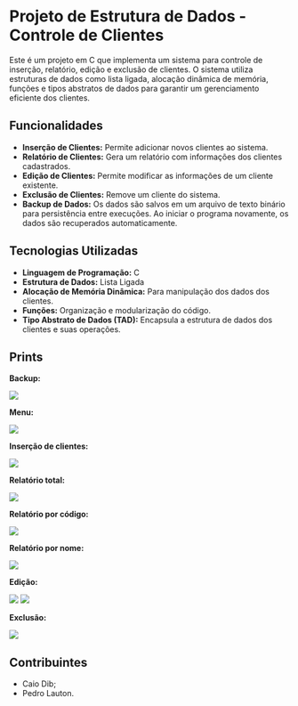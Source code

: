 # Projeto de Estrutura de Dados - Controle de Clientes

Este é um projeto em C que implementa um sistema para controle de inserção, relatório, edição e exclusão de clientes. O sistema utiliza estruturas de dados como lista ligada, alocação dinâmica de memória, funções e tipos abstratos de dados para garantir um gerenciamento eficiente dos clientes.

## Funcionalidades

- **Inserção de Clientes:** Permite adicionar novos clientes ao sistema.
- **Relatório de Clientes:** Gera um relatório com informações dos clientes cadastrados.
- **Edição de Clientes:** Permite modificar as informações de um cliente existente.
- **Exclusão de Clientes:** Remove um cliente do sistema.
- **Backup de Dados:** Os dados são salvos em um arquivo de texto binário para persistência entre execuções. Ao iniciar o programa novamente, os dados são recuperados automaticamente.

## Tecnologias Utilizadas

- **Linguagem de Programação:** C
- **Estrutura de Dados:** Lista Ligada
- **Alocação de Memória Dinâmica:** Para manipulação dos dados dos clientes.
- **Funções:** Organização e modularização do código.
- **Tipo Abstrato de Dados (TAD):** Encapsula a estrutura de dados dos clientes e suas operações.
  
## Prints

**Backup:**

<img src="./prints/backup.png">

**Menu:**

<img src="./prints/menu.png">

**Inserção de clientes:**

<img src="./prints/insercao.png">

**Relatório total:**

<img src="./prints/relatorio_total.png">

**Relatório por código:**

<img src="./prints/relatorio_codigo.png">

**Relatório por nome:**

<img src="./prints/relatorio_nome.png">

**Edição:**

<img src="./prints/edicao.png">
<img src="./prints/edicao_2.png">

**Exclusão:**

<img src="./prints/exclusao.png">

## Contribuintes

- Caio Dib;
- Pedro Lauton.
